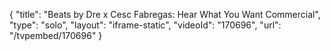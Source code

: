 {
    "title": "Beats by Dre x Cesc Fabregas: Hear What You Want Commercial",
    "type": "solo",
    "layout": "iframe-static",
    "videoId": "170696",
    "url": "\/tvpembed\/170696"
}